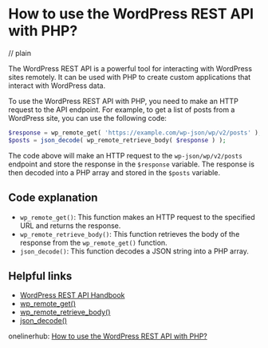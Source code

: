 # How to use the WordPress REST API with PHP?
// plain

The WordPress REST API is a powerful tool for interacting with WordPress sites remotely. It can be used with PHP to create custom applications that interact with WordPress data.

To use the WordPress REST API with PHP, you need to make an HTTP request to the API endpoint. For example, to get a list of posts from a WordPress site, you can use the following code:

```php
$response = wp_remote_get( 'https://example.com/wp-json/wp/v2/posts' );
$posts = json_decode( wp_remote_retrieve_body( $response ) );
```

The code above will make an HTTP request to the `wp-json/wp/v2/posts` endpoint and store the response in the `$response` variable. The response is then decoded into a PHP array and stored in the `$posts` variable.

## Code explanation


- `wp_remote_get()`: This function makes an HTTP request to the specified URL and returns the response.
- `wp_remote_retrieve_body()`: This function retrieves the body of the response from the `wp_remote_get()` function.
- `json_decode()`: This function decodes a JSON string into a PHP array.

## Helpful links

- [WordPress REST API Handbook](https://developer.wordpress.org/rest-api/)
- [wp_remote_get()](https://developer.wordpress.org/reference/functions/wp_remote_get/)
- [wp_remote_retrieve_body()](https://developer.wordpress.org/reference/functions/wp_remote_retrieve_body/)
- [json_decode()](http://php.net/manual/en/function.json-decode.php)

onelinerhub: [How to use the WordPress REST API with PHP?](https://onelinerhub.com/php-wordpress/how-to-use-the-wordpress-rest-api-with-php)
